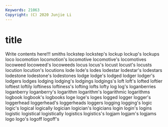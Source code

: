 ```yaml
---
Keywords: 21063
Copyright: (C) 2020 Junjie Li
---
```


# title

Write contents here!!!
smiths 
lockstep 
lockstep's 
lockup 
lockup's 
lockups
loco 
locomotion 
locomotion's 
locomotive 
locomotive's 
locomotives 
locoweed 
locoweed's 
locoweeds 
locus
locus's 
locust 
locust's 
locusts 
locution 
locution's 
locutions 
lode 
lode's 
lodes
lodestar 
lodestar's 
lodestars 
lodestone 
lodestone's 
lodestones 
lodge 
lodge's 
lodged 
lodger
lodger's 
lodgers 
lodges 
lodging 
lodging's 
lodgings 
lodgings's 
loft 
loft's 
lofted
loftier 
loftiest 
loftily 
loftiness 
loftiness's 
lofting 
lofts 
lofty 
log 
log's
loganberries 
loganberry 
loganberry's 
logarithm 
logarithm's 
logarithmic 
logarithms 
logbook 
logbook's 
logbooks
loge 
loge's 
loges 
logged 
logger 
logger's 
loggerhead 
loggerhead's 
loggerheads 
loggers
logging 
logging's 
logic 
logic's 
logical 
logically 
logician 
logician's 
logicians 
login
login's 
logins 
logistic 
logistical 
logistically 
logistics 
logistics's 
logjam 
logjam's 
logjams
logo 
logo's 
logoff 
logoff's 
